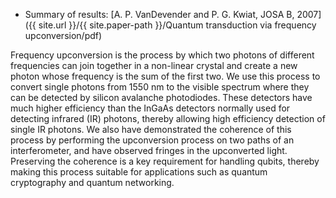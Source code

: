 * Summary of results: [A. P. VanDevender and P. G. Kwiat, JOSA B, 2007]({{ site.url }}/{{ site.paper-path }}/Quantum transduction via frequency upconversion/pdf)

Frequency upconversion is the process by which two photons of different frequencies can join together in a non-linear crystal and create a new photon whose frequency is the sum of the first two. We use this process to convert single photons from 1550 nm to the visible spectrum where they can be detected by silicon avalanche photodiodes. These detectors have much higher efficiency than the InGaAs detectors normally used for detecting infrared (IR) photons, thereby allowing high efficiency detection of single IR photons. We also have demonstrated the coherence of this process by performing the upconversion process on two paths of an interferometer, and have observed fringes in the upconverted light. Preserving the coherence is a key requirement for handling qubits, thereby making this process suitable for applications such as quantum cryptography and quantum networking.
